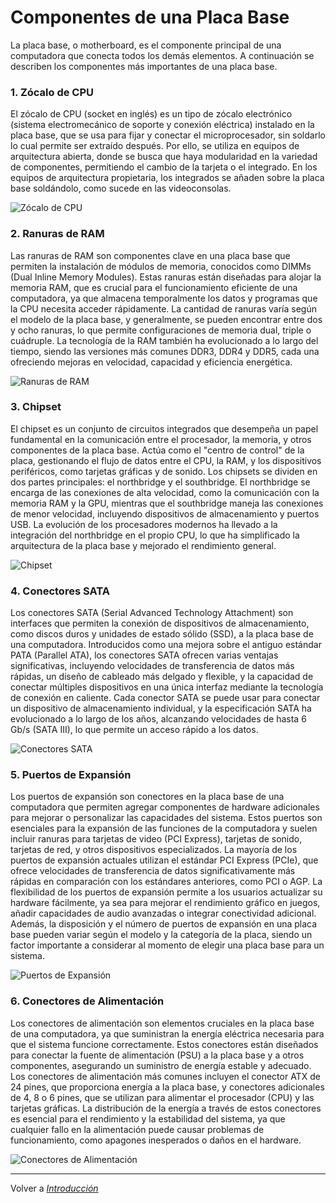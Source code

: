# Componentes de una Placa Base

La placa base, o motherboard, es el componente principal de una computadora que conecta todos los demás elementos. A continuación se describen los componentes más importantes de una placa base.

### 1. Zócalo de CPU

El zócalo de CPU (socket en inglés) es un tipo de zócalo electrónico (sistema electromecánico de soporte y conexión eléctrica) instalado en la placa base, que se usa para fijar y conectar el microprocesador, sin soldarlo lo cual permite ser extraído después. Por ello, se utiliza en equipos de arquitectura abierta, donde se busca que haya modularidad en la variedad de componentes, permitiendo el cambio de la tarjeta o el integrado. En los equipos de arquitectura propietaria, los integrados se añaden sobre la placa base soldándolo, como sucede en las videoconsolas.

![Zócalo de CPU](https://img.pccomponentes.com/pcblog/9893/socket-placa-base-que-es-2.jpg)

### 2. Ranuras de RAM

Las ranuras de RAM son componentes clave en una placa base que permiten la instalación de módulos de memoria, conocidos como DIMMs (Dual Inline Memory Modules). Estas ranuras están diseñadas para alojar la memoria RAM, que es crucial para el funcionamiento eficiente de una computadora, ya que almacena temporalmente los datos y programas que la CPU necesita acceder rápidamente. La cantidad de ranuras varía según el modelo de la placa base, y generalmente, se pueden encontrar entre dos y ocho ranuras, lo que permite configuraciones de memoria dual, triple o cuádruple. La tecnología de la RAM también ha evolucionado a lo largo del tiempo, siendo las versiones más comunes DDR3, DDR4 y DDR5, cada una ofreciendo mejoras en velocidad, capacidad y eficiencia energética.

![Ranuras de RAM](https://www.profesionalreview.com/wp-content/uploads/2020/05/DDR3-slot-memoria-RAM-scaled.jpg)

### 3. Chipset

El chipset es un conjunto de circuitos integrados que desempeña un papel fundamental en la comunicación entre el procesador, la memoria, y otros componentes de la placa base. Actúa como el "centro de control" de la placa, gestionando el flujo de datos entre el CPU, la RAM, y los dispositivos periféricos, como tarjetas gráficas y de sonido. Los chipsets se dividen en dos partes principales: el northbridge y el southbridge. El northbridge se encarga de las conexiones de alta velocidad, como la comunicación con la memoria RAM y la GPU, mientras que el southbridge maneja las conexiones de menor velocidad, incluyendo dispositivos de almacenamiento y puertos USB. La evolución de los procesadores modernos ha llevado a la integración del northbridge en el propio CPU, lo que ha simplificado la arquitectura de la placa base y mejorado el rendimiento general. 

![Chipset](https://www.profesionalreview.com/wp-content/uploads/2023/04/chipset-amd.jpg)

### 4. Conectores SATA

Los conectores SATA (Serial Advanced Technology Attachment) son interfaces que permiten la conexión de dispositivos de almacenamiento, como discos duros y unidades de estado sólido (SSD), a la placa base de una computadora. Introducidos como una mejora sobre el antiguo estándar PATA (Parallel ATA), los conectores SATA ofrecen varias ventajas significativas, incluyendo velocidades de transferencia de datos más rápidas, un diseño de cableado más delgado y flexible, y la capacidad de conectar múltiples dispositivos en una única interfaz mediante la tecnología de conexión en caliente. Cada conector SATA se puede usar para conectar un dispositivo de almacenamiento individual, y la especificación SATA ha evolucionado a lo largo de los años, alcanzando velocidades de hasta 6 Gb/s (SATA III), lo que permite un acceso rápido a los datos. 

![Conectores SATA](https://hardzone.es/app/uploads-hardzone.es/2020/04/Puertos-SATA-1.jpg)

### 5. Puertos de Expansión

Los puertos de expansión son conectores en la placa base de una computadora que permiten agregar componentes de hardware adicionales para mejorar o personalizar las capacidades del sistema. Estos puertos son esenciales para la expansión de las funciones de la computadora y suelen incluir ranuras para tarjetas de video (PCI Express), tarjetas de sonido, tarjetas de red, y otros dispositivos especializados. La mayoría de los puertos de expansión actuales utilizan el estándar PCI Express (PCIe), que ofrece velocidades de transferencia de datos significativamente más rápidas en comparación con los estándares anteriores, como PCI o AGP. La flexibilidad de los puertos de expansión permite a los usuarios actualizar su hardware fácilmente, ya sea para mejorar el rendimiento gráfico en juegos, añadir capacidades de audio avanzadas o integrar conectividad adicional. Además, la disposición y el número de puertos de expansión en una placa base pueden variar según el modelo y la categoría de la placa, siendo un factor importante a considerar al momento de elegir una placa base para un sistema. 

![Puertos de Expansión](https://www.crystalrugged.com/wp-content/uploads/2021/06/PCI-Blog-Image-scaled.jpeg)

### 6. Conectores de Alimentación

Los conectores de alimentación son elementos cruciales en la placa base de una computadora, ya que suministran la energía eléctrica necesaria para que el sistema funcione correctamente. Estos conectores están diseñados para conectar la fuente de alimentación (PSU) a la placa base y a otros componentes, asegurando un suministro de energía estable y adecuado. Los conectores de alimentación más comunes incluyen el conector ATX de 24 pines, que proporciona energía a la placa base, y conectores adicionales de 4, 8 o 6 pines, que se utilizan para alimentar el procesador (CPU) y las tarjetas gráficas. La distribución de la energía a través de estos conectores es esencial para el rendimiento y la estabilidad del sistema, ya que cualquier fallo en la alimentación puede causar problemas de funcionamiento, como apagones inesperados o daños en el hardware.

![Conectores de Alimentación](https://acf.geeknetic.es/imgw/imagenes/auto/2022/3/24/1rg-conectores-atx.jpg?f=webp)

---

Volver a [_Introducción_](introduccion.md)
